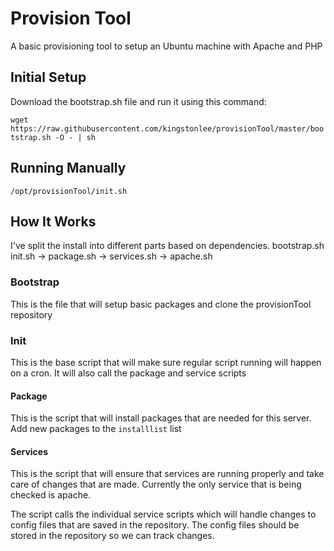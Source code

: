 # Provision Tool

A basic provisioning tool to setup an Ubuntu machine with Apache and PHP

## Initial Setup
Download the bootstrap.sh file and run it using this command:

`wget https://raw.githubusercontent.com/kingstonlee/provisionTool/master/bootstrap.sh -O - | sh`

## Running Manually

`/opt/provisionTool/init.sh`

## How It Works
I've split the install into different parts based on dependencies.
bootstrap.sh
init.sh ->  package.sh
        ->  services.sh ->  apache.sh
                         
### Bootstrap
This is the file that will setup basic packages and clone the provisionTool repository

### Init
This is the base script that will make sure regular script running will happen on a cron.  It will also call the package and service scripts

#### Package
This is the script that will install packages that are needed for this server.  
Add new packages to the `installlist` list

#### Services
This is the script that will ensure that services are running properly and take care of changes that are made.
Currently the only service that is being checked is apache.  

The script calls the individual service scripts which will handle changes to config files that are saved in the repository.  The config files should be stored in the repository so we can track changes.
